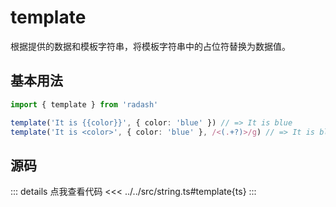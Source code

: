 # template

根据提供的数据和模板字符串，将模板字符串中的占位符替换为数据值。

## 基本用法

```ts
import { template } from 'radash'

template('It is {{color}}', { color: 'blue' }) // => It is blue
template('It is <color>', { color: 'blue' }, /<(.+?)>/g) // => It is blue
```

## 源码

::: details 点我查看代码
<<< ../../src/string.ts#template{ts}
:::
